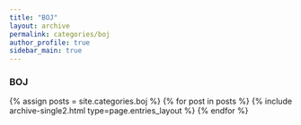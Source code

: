 ```yaml
---
title: "BOJ"
layout: archive
permalink: categories/boj
author_profile: true
sidebar_main: true
---
```


### BOJ

{% assign posts = site.categories.boj %}
{% for post in posts %} {% include archive-single2.html type=page.entries_layout %} {% endfor %}